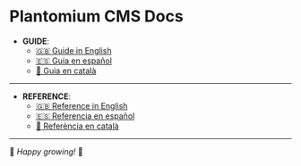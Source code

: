 # Plantomium CMS Docs

- **GUIDE**:
  - [🇬🇧 Guide in English](./docs/GUIDE.en.md)
  - [🇪🇸 Guía en español](./docs/GUIDE.es.md)
  - [🏴󠁥󠁳󠁣󠁴󠁿 Guia en català](./docs/GUIDE.ca.md)

----

- **REFERENCE**:
  - [🇬🇧 Reference in English](./docs/REFERENCE.en.md)
  - [🇪🇸 Referencia en español](./docs/REFERENCE.es.md)
  - [🏴󠁥󠁳󠁣󠁴󠁿 Referència en català](./docs/REFERENCE.ca.md)

----

🌿 *Happy growing!* 🌿
